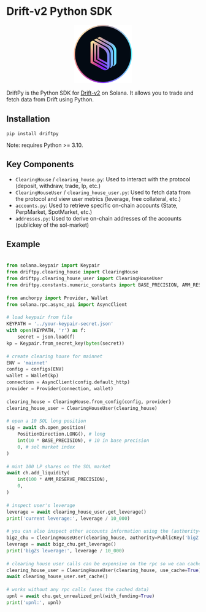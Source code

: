 # Drift-v2 Python SDK

<div align="center">
    <img src="docs/../img/drift.png" width="30%" height="30%">
</div>

DriftPy is the Python SDK for [Drift-v2](https://www.drift.trade/) on Solana. 
It allows you to trade and fetch data from Drift using Python.

## Installation

```
pip install driftpy
```

Note: requires Python >= 3.10.

## Key Components

- `ClearingHouse` / `clearing_house.py`: Used to interact with the protocol (deposit, withdraw, trade, lp, etc.)
- `ClearingHouseUser` / `clearing_house_user.py`: Used to fetch data from the protocol and view user metrics (leverage, free collateral, etc.)
- `accounts.py`: Used to retrieve specific on-chain accounts (State, PerpMarket, SpotMarket, etc.)
- `addresses.py`: Used to derive on-chain addresses of the accounts (publickey of the sol-market)


## Example 

```python 

from solana.keypair import Keypair
from driftpy.clearing_house import ClearingHouse 
from driftpy.clearing_house_user import ClearingHouseUser
from driftpy.constants.numeric_constants import BASE_PRECISION, AMM_RESERVE_PRECISION 

from anchorpy import Provider, Wallet
from solana.rpc.async_api import AsyncClient

# load keypair from file 
KEYPATH = '../your-keypair-secret.json'
with open(KEYPATH, 'r') as f: 
    secret = json.load(f) 
kp = Keypair.from_secret_key(bytes(secret))

# create clearing house for mainnet 
ENV = 'mainnet' 
config = configs[ENV]
wallet = Wallet(kp)
connection = AsyncClient(config.default_http)
provider = Provider(connection, wallet)

clearing_house = ClearingHouse.from_config(config, provider)
clearing_house_user = ClearingHouseUser(clearing_house)

# open a 10 SOL long position
sig = await ch.open_position(
    PositionDirection.LONG(), # long
    int(10 * BASE_PRECISION), # 10 in base precision
    0, # sol market index
) 

# mint 100 LP shares on the SOL market
await ch.add_liquidity(
    int(100 * AMM_RESERVE_PRECISION), 
    0, 
)

# inspect user's leverage 
leverage = await clearing_house_user.get_leverage()
print('current leverage:', leverage / 10_000)

# you can also inspect other accounts information using the (authority=) flag
bigz_chu = ClearingHouseUser(clearing_house, authority=PublicKey('bigZ'))
leverage = await bigz_chu.get_leverage()
print('bigZs leverage:', leverage / 10_000)

# clearing house user calls can be expensive on the rpc so we can cache them 
clearing_house_user = ClearingHouseUser(clearing_house, use_cache=True)
await clearing_house_user.set_cache()

# works without any rpc calls (uses the cached data)
upnl = await chu.get_unrealized_pnl(with_funding=True)
print('upnl:', upnl)
```